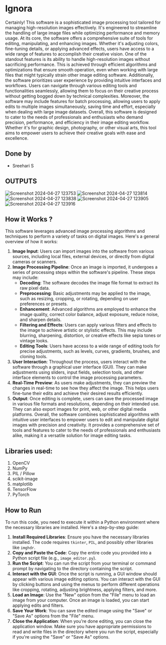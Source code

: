 # Ignora
Certainly! This software is a sophisticated image processing tool tailored for managing high-resolution images effectively. It's engineered to streamline the handling of large image files while optimizing performance and memory usage.
At its core, the software offers a comprehensive suite of tools for editing, manipulating, and enhancing images. Whether it's adjusting colors, fine-tuning details, or applying advanced effects, users have access to a wide range of features to accomplish their creative vision.
One of the standout features is its ability to handle high-resolution images without sacrificing performance. This is achieved through efficient algorithms and optimizations that ensure smooth operation, even when working with large files that might typically strain other image editing software.
Additionally, the software prioritizes user experience by providing intuitive interfaces and workflows. Users can navigate through various editing tools and functionalities seamlessly, allowing them to focus on their creative process without getting bogged down by technical complexities.
Moreover, the software may include features for batch processing, allowing users to apply edits to multiple images simultaneously, saving time and effort, especially when dealing with large image datasets.
Overall, this software is designed to cater to the needs of professionals and enthusiasts who demand precision, performance, and efficiency in their image editing workflow. Whether it's for graphic design, photography, or other visual arts, this tool aims to empower users to achieve their creative goals with ease and excellence.

## Done by
- Sreehari S

## OUTPUTS
![Screenshot 2024-04-27 123753](https://github.com/urbanxtreme/ignora/assets/152000292/6df965a5-af74-413b-adaa-637024c4fba9)
![Screenshot 2024-04-27 123814](https://github.com/urbanxtreme/ignora/assets/152000292/f2564699-d979-40f7-aa62-bf1b661bbaed)
![Screenshot 2024-04-27 123838](https://github.com/urbanxtreme/ignora/assets/152000292/a6f58b38-9adf-44f4-8540-ea4597ddd963)
![Screenshot 2024-04-27 123905](https://github.com/urbanxtreme/ignora/assets/152000292/e14441e8-a056-454b-8245-ca7689a4af6e)
![Screenshot 2024-04-27 123916](https://github.com/urbanxtreme/ignora/assets/152000292/f6b66494-7fe8-4d35-ba77-e79a2eae5b7f)

## How it Works ?
This software leverages advanced image processing algorithms and techniques to perform a variety of tasks on digital images. Here's a general overview of how it works:
1. **Image Input**: Users can import images into the software from various sources, including local files, external devices, or directly from digital cameras or scanners.
2. **Image Processing Pipeline**: Once an image is imported, it undergoes a series of processing steps within the software's pipeline. These steps may include:
   - **Decoding**: The software decodes the image file format to extract its raw pixel data.
   - **Preprocessing**: Basic adjustments may be applied to the image, such as resizing, cropping, or rotating, depending on user preferences or presets.
   - **Enhancement**: Advanced algorithms are employed to enhance the image quality, correct color balance, adjust exposure, reduce noise, and sharpen details.
   - **Filtering and Effects**: Users can apply various filters and effects to the image to achieve artistic or stylistic effects. This may include blurring, sharpening, distortion, or creative effects like sepia tones or vintage looks.
   - **Editing Tools**: Users have access to a wide range of editing tools for precise adjustments, such as levels, curves, gradients, brushes, and cloning tools.
3. **User Interaction**: Throughout the process, users interact with the software through a graphical user interface (GUI). They can make adjustments using sliders, input fields, selection tools, and other interface elements to control the image processing parameters.
4. **Real-Time Preview**: As users make adjustments, they can preview the changes in real-time to see how they affect the image. This helps users fine-tune their edits and achieve their desired results efficiently.
5. **Output**: Once editing is complete, users can save the processed image in various file formats and resolutions, depending on their intended use. They can also export images for print, web, or other digital media platforms.
Overall, the software combines sophisticated algorithms with intuitive user interfaces to empower users to edit and manipulate digital images with precision and creativity. It provides a comprehensive set of tools and features to cater to the needs of professionals and enthusiasts alike, making it a versatile solution for image editing tasks.

## Libraries used:
1. OpenCV
2. NumPy
3. PIL / Pillow
4. scikit-image
5. matplotlib
6. TensorFlow
7. PyTorch

## How to Run
To run this code, you need to execute it within a Python environment where the necessary libraries are installed. Here's a step-by-step guide:
1. **Install Required Libraries**: Ensure you have the necessary libraries installed. The code requires `tkinter`, `PIL`, and possibly other libraries like `imghdr`. 
2. **Copy and Paste the Code**: Copy the entire code you provided into a Python script file (e.g., `image_editor.py`).
3. **Run the Script**: You can run the script from your terminal or command prompt by navigating to the directory containing the script.
4. **Interact with the GUI**: Once the script is running, a GUI window should appear with various image editing options. You can interact with the GUI by clicking buttons and using the menus to perform different operations like cropping, rotating, adjusting brightness, applying filters, and more.
5. **Load an Image**: Use the "New" option from the "File" menu to load an image from your computer. Once an image is loaded, you can start applying edits and filters.
6. **Save Your Work**: You can save the edited image using the "Save" or "Save As" options from the "File" menu.
7. **Close the Application**: When you're done editing, you can close the application window.
Make sure you have appropriate permissions to read and write files in the directory where you run the script, especially if you're using the "Save" or "Save As" options.
